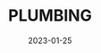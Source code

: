 ---
component: "service8_banner"
date: "2023-01-25"
title: PLUMBING
text: "A MESSAGE TO BE DETERMINED"
textColor: white
featuredImage: ../../../imagestemporary_service_banner.webp
---